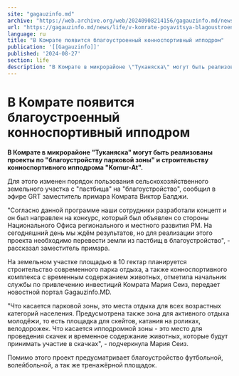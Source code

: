 ```yaml
---
site: "gagauzinfo.md"
archive: "https://web.archive.org/web/20240908214156/gagauzinfo.md/news/life/v-komrate-poyavitsya-blagoustroennii-konnosportivnii-ippodrom"
url: "https://gagauzinfo.md/news/life/v-komrate-poyavitsya-blagoustroennii-konnosportivnii-ippodrom"
language: ru
title: "В Комрате появится благоустроенный конноспортивный ипподром"
publication: '[[Gagauzinfo]]'
published: '2024-08-27'
section: life
description: "В Комрате в микрорайоне \"Туканяска\" могут быть реализованы проекты по \"благоустройству парковой зоны\" и строительству конноспортивного ипподрома \"Komur-At\"."
---
```


# В Комрате появится благоустроенный конноспортивный ипподром

**В Комрате в микрорайоне "Туканяска" могут быть реализованы проекты по "благоустройству парковой зоны" и строительству конноспортивного ипподрома "Komur-At".**

Для этого изменен порядок пользования сельскохозяйственного земельного участка с "пастбища" на "благоустройство", сообщил в эфире GRT заместитель примара Комрата Виктор Балджи.

"Согласно данной программе наши сотрудники разработали концепт и он был направлен на конкурс, который был объявлен со стороны Национального Офиса регионального и местного развития РМ. На сегодняшний день мы ждём результатов, но для реализации этого проекта необходимо перевести земли из пастбищ в благоустройство", - рассказал заместитель примара.

На земельном участке площадью в 10 гектар планируется строительство современного парка отдыха, а также конноспортивного комплекса с временным содержанием животных, отметила начальник службы по привлечению инвестиций Комрата Мария Сеиз, передает новостной портал Gagauzinfo.MD.

"Что касается парковой зоны, это места отдыха для всех возрастных категорий населения. Предусмотрена также зона для активного отдыха молодёжи, то есть площадка для скейтов, катания на роликах, велодорожек. Что касается ипподромной зоны - это место для проведения скачек и временное содержание животных, которые будут принимать участие в скачках", - подчеркнула Мария Сеиз.

Помимо этого проект предусматривает благоустройство футбольной, волейбольной, а так же тренажёрной площадок.
